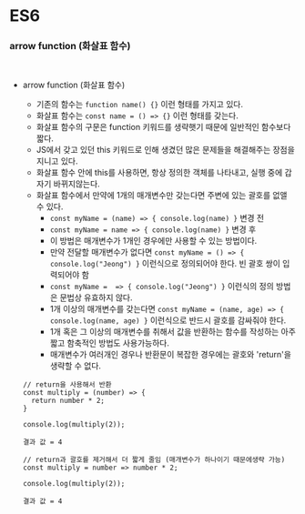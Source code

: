 # ES6

### arrow function (화살표 함수)

<br />

- arrow function (화살표 함수)

  - 기존의 함수는 `function name() {}` 이런 형태를 가지고 있다.
  - 화살표 함수는 `const name = () => {}` 이런 형태를 갖는다.
  - 화살표 함수의 구문은 function 키워드를 생략햇기 때문에 일반적인 함수보다 짧다.
  - JS에서 갖고 있던 this 키워드로 인해 생겼던 많은 문제들을 해결해주는 장점을 지니고 있다.
  - 화살표 함수 안에 this를 사용하면, 항상 정의한 객체를 나타내고, 실행 중에 갑자기 바뀌지않는다.
  - 화살표 함수에서 만약에 1개의 매개변수만 갖는다면 주변에 있는 괄호를 없앨 수 있다.
    - `const myName = (name) => { console.log(name) }` 변경 전
    - `const myName = name => { console.log(name) }` 변경 후
    - 이 방법은 매개변수가 1개인 경우에만 사용할 수 있는 방법이다.
    - 만약 전달할 매개변수가 없다면 `const myName = () => { console.log("Jeong") }` 이런식으로 정의되어야 한다. 빈 괄호 쌍이 입력되어야 함
    - `const myName =  => { console.log("Jeong") }` 이런식의 정의 방법은 문법상 유효하지 않다.
    - 1개 이상의 매개변수를 갖는다면 `const myName = (name, age) => { console.log(name, age) }` 이런식으로 반드시 괄호를 감싸줘야 한다.
    - 1개 혹은 그 이상의 매개변수를 취해서 값을 반환하는 함수를 작성하는 아주 짧고 함축적인 방법도 사용가능하다.
    - 매개변수가 여러개인 경우나 반환문이 복잡한 경우에는 괄호와 'return'을 생략할 수 없다.

  ```
  // return을 사용해서 반환
  const multiply = (number) => {
    return number * 2;
  }

  console.log(multiply(2));

  결과 값 = 4

  // return과 괄호를 제거해서 더 짧게 줄임 (매개변수가 하나이기 때문에생략 가능)
  const multiply = number => number * 2;

  console.log(multiply(2));

  결과 값 = 4
  ```
